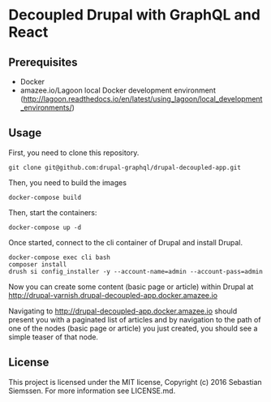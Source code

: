 # Decoupled Drupal with GraphQL and React

## Prerequisites

- Docker
- amazee.io/Lagoon local Docker development environment (http://lagoon.readthedocs.io/en/latest/using_lagoon/local_development_environments/)

## Usage

First, you need to clone this repository.

    git clone git@github.com:drupal-graphql/drupal-decoupled-app.git

Then, you need to build the images

    docker-compose build

Then, start the containers:


    docker-compose up -d

Once started, connect to the cli container of Drupal and install Drupal.

    docker-compose exec cli bash
    composer install
    drush si config_installer -y --account-name=admin --account-pass=admin

Now you can create some content (basic page or article) within Drupal at http://drupal-varnish.drupal-decoupled-app.docker.amazee.io

Navigating to http://drupal-decoupled-app.docker.amazee.io should present you with a paginated list of articles
and by navigation to the path of one of the nodes (basic page or article) you just
created, you should see a simple teaser of that node.

## License

This project is licensed under the MIT license, Copyright (c) 2016 Sebastian Siemssen. For more information see LICENSE.md.
